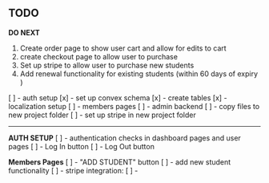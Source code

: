 ## TODO

**DO NEXT**
1. Create order page to show user cart and allow for edits to cart
2. create checkout page to allow user to purchase
3. Set up stripe to allow user to purchase new students
4. Add renewal functionality for existing students (within 60 days of expiry )



[ ] - auth setup
[x] - set up convex schema
[x] - create tables
[x] - localization setup
[ ] - members pages
[ ] - admin backend
[ ] - copy files to new project folder
[ ] - set up stripe in new project folder

************************************************

**AUTH SETUP**
[ ] - authentication checks in dashboard pages and user pages
[ ] - Log In button
[ ] - Log Out button


**Members Pages**
[ ] - "ADD STUDENT" button
[ ] - add new student functionality
[ ] - stripe integration:
    [ ] - 

